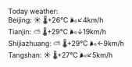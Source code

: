 Today weather:  
Beijing: ☀️   🌡️+26°C 🌬️↙4km/h  
Tianjin: ⛅️  🌡️+29°C 🌬️↓19km/h  
Shijiazhuang: ⛅️  🌡️+29°C 🌬️←9km/h  
Tangshan: ☀️   🌡️+27°C 🌬️↙5km/h  
